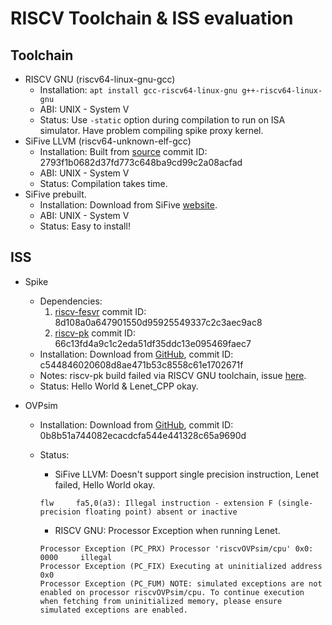 # RISCV Toolchain & ISS evaluation

## Toolchain

* RISCV GNU (riscv64-linux-gnu-gcc)
    * Installation: ```apt install gcc-riscv64-linux-gnu g++-riscv64-linux-gnu```
    * ABI: UNIX - System V
    * Status: Use ```-static``` option during compilation to run on ISA simulator. Have problem compiling spike proxy kernel.
* SiFive LLVM (riscv64-unknown-elf-gcc)
    * Installation: Built from [source](https://github.com/sifive/riscv-llvm.git) commit ID: 2793f1b0682d37fd773c648ba9cd99c2a08acfad
    * ABI: UNIX - System V
    * Status: Compilation takes time.
* SiFive prebuilt. 
    * Installation: Download from SiFive [website](https://www.sifive.com/boards).
    * ABI: UNIX - System V
    * Status: Easy to install! 

## ISS

* Spike

    * Dependencies:
        1. [riscv-fesvr](https://github.com/riscv/riscv-fesvr.git) commit ID: 8d108a0a647901550d95925549337c2c3aec9ac8 
        2. [riscv-pk](https://github.com/riscv/riscv-pk.git) commit ID: 66c13fd4a9c1c2eda51df35ddc13e095469faec7
    * Installation: Download from [GitHub](https://github.com/riscv/riscv-isa-sim.git), commit ID: c544846020608d8ae471b53c8558c61e1702671f
    * Notes: riscv-pk build failed via RISCV GNU toolchain, issue [here](https://github.com/riscv/riscv-pk/issues/141).
    * Status: Hello World & Lenet_CPP okay.

* OVPsim

    * Installation: Download from [GitHub](https://github.com/riscv/riscv-ovpsim.git), commit ID: 0b8b51a744082ecacdcfa544e441328c65a9690d

    * Status: 

        * SiFive LLVM: Doesn't support single precision instruction, Lenet failed, Hello World okay.

        ```shell
        flw     fa5,0(a3): Illegal instruction - extension F (single-precision floating point) absent or inactive
        ```

        * RISCV GNU: Processor Exception when running Lenet.

        ```shell
        Processor Exception (PC_PRX) Processor 'riscvOVPsim/cpu' 0x0: 0000     illegal
        Processor Exception (PC_FIX) Executing at uninitialized address 0x0
        Processor Exception (PC_FUM) NOTE: simulated exceptions are not enabled on processor riscvOVPsim/cpu. To continue execution when fetching from uninitialized memory, please ensure simulated exceptions are enabled.
        ```

        